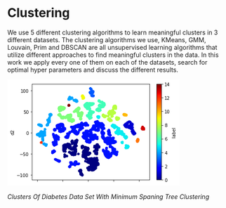 # Clustering 

We use 5 different clustering algorithms to learn meaningful clusters in 3 different datasets. The clustering algorithms we use, KMeans, GMM, Louvain, Prim and DBSCAN are all unsupervised learning algorithms that utilize different approaches to find meaningful clusters in the data. In this work we apply every one of them on each of the datasets, search for optimal hyper parameters and discuss the different results.

![clusters](https://github.com/elronbandel/clustering/blob/main/clusters.png?raw=true)

*Clusters Of Diabetes Data Set With Minimum Spaning Tree Clustering*
